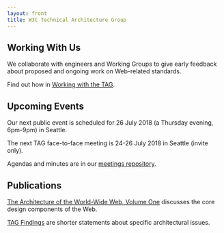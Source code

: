 ```yaml
---
layout: front
title: W3C Technical Architecture Group
---
```





<div class="row">
<div class="col-sm-4">

<h2><span class="glyphicon glyphicon-wrench" aria-hidden="true"></span> Working With Us</h2>

<p>We collaborate with engineers and Working Groups to give early feedback about proposed and ongoing work on Web-related standards.</p>

<p>Find out how in <a href="/workmode/">Working with the TAG</a>.</p>


</div>
<div class="col-sm-4">
  
<h2><span class="glyphicon glyphicon-calendar" aria-hidden="true"></span> Upcoming Events</h2>

<p>Our next public event is scheduled for 26 July 2018 (a Thursday evening, 6pm-9pm) in Seattle.</p>

<p>The next TAG face-to-face meeting is 24-26 July 2018 in Seattle (invite only).</p>

<p>Agendas and minutes are in our <a href="https://github.com/w3ctag/meetings">meetings repository</a>.</p>

</div>
<div class="col-sm-4">

<h2><span class="glyphicon glyphicon-book" aria-hidden="true"></span> Publications</h2>

<p><a href="https://www.w3.org/TR/webarch/">The Architecture of the World-Wide Web, Volume One</a> discusses the core design components of the Web.</p>

<p><a href="/findings/">TAG Findings</a> are shorter statements about specific architectural issues.</p>

</div>
</div>

